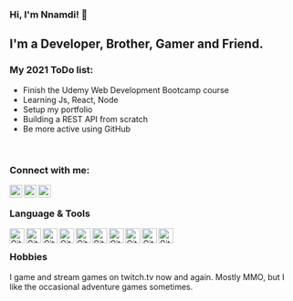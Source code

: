 ### Hi, I'm Nnamdi! 👋

## I'm a Developer, Brother, Gamer and Friend.

### My 2021 ToDo list:
- Finish the Udemy Web Development Bootcamp course
- Learning Js, React, Node
- Setup my portfolio
- Building a REST API from scratch
- Be more active using GitHub

<br />

### Connect with me:
[<img align="left" alt="ThisIsRekal | Twitter" width="22px" src="https://cdn.icon-icons.com/icons2/1099/PNG/512/1485482340-twitter_78668.png" />][twitter]
[<img align="left" alt="Deadpixzl | YouTube" width="22px" src="https://cdn.icon-icons.com/icons2/1099/PNG/512/1485482355-youtube_78661.png" />][youtube]
[<img align="left" alt="Bernard | LinkedIn" width="22px" src="https://cdn.icon-icons.com/icons2/1099/PNG/512/1485482199-linkedin_78667.png" />][linkedin]

<br />


### Language & Tools

<img align="left" alt="Git" width="26px" src="https://cdn.icon-icons.com/icons2/2415/PNG/512/html_original_wordmark_logo_icon_146478.png" />
<img align="left" alt="Git" width="26px" src="https://cdn.icon-icons.com/icons2/2415/PNG/512/css_original_wordmark_logo_icon_146576.png" />
<img align="left" alt="Git" width="26px" src="https://cdn.icon-icons.com/icons2/2415/PNG/512/bootstrap_plain_logo_icon_146619.png" />
<img align="left" alt="Git" width="26px" src="https://cdn.icon-icons.com/icons2/195/PNG/256/Visual_Studio_23517.png" />
<img align="left" alt="Git" width="26px" src="https://cdn.icon-icons.com/icons2/1381/PNG/512/sublimetext_94866.png" />
<img align="left" alt="Git" width="26px" src="https://cdn.icon-icons.com/icons2/1495/PNG/512/atom_103345.png" />
<img align="left" alt="Git" width="26px" src="https://cdn.icon-icons.com/icons2/1381/PNG/512/brackets_93792.png" />
<img align="left" alt="Git" width="26px" src="https://cdn.icon-icons.com/icons2/2397/PNG/512/microsoft_office_word_logo_icon_145724.png" />
<img align="left" alt="Git" width="26px" src="https://cdn.icon-icons.com/icons2/2397/PNG/512/microsoft_office_excel_logo_icon_145720.png" />
<img align="left" alt="Git" width="26px" src="https://cdn.icon-icons.com/icons2/2397/PNG/512/microsoft_power_point_office_logo_icon_145723.png" />

<br />

### Hobbies
I game and stream games on twitch.tv now and again. Mostly MMO, but I like the occasional adventure games sometimes. 

<br />

[twitter]: https://twitter.com/ThisIsRekal
[youtube]: https://www.youtube.com/channel/UCQ2QeM7XymiOpEYumnDrTHA
[linkedin]: https://www.linkedin.com/in/nnamdiechem/
